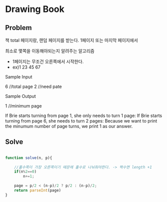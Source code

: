 # Drawing Book

## Problem

책 total 페이지랑, 랜덤 페이지를 받는다.
1페이지 또는 마지막 페이지에서 

최소로 몇쪽을 이동해야되는지 알려주는 알고리즘 

- 1페이지는 무조건 오른쪽에서 시작한다. 
- ex)1 23 45 67 

Sample Input

6 //total page
2 //need pate

Sample Output

1 //minimum page

If Brie starts turning from page 1, she only needs to turn 1 page: 
If Brie starts turning from page 6, she needs to turn 2 pages: 
Because we want to print the minumum number of page turns, we print 1 as our answer.


## Solve

```javascript 

function solve(n, p){
    
    //홀수쪽이 가장 오른쪽이기 때문에 홀수로 나눠줘야한다. -> 짝수면 length +1 
    if(n%2==0)
        n+=1;
        
    page = p/2 < (n-p)/2 ? p/2 : (n-p)/2;
    return parseInt(page)
}

```
